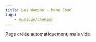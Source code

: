 ```yaml
---
title: Les Wampas - Manu Chao
tags:
    - musique/chanson
---
```


Page créée automatiquement, mais vide.
